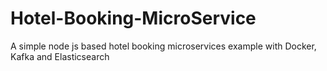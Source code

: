 # Hotel-Booking-MicroService
A simple node js based hotel booking microservices example with Docker, Kafka and Elasticsearch

